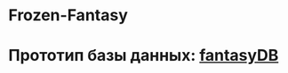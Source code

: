 # Frozen-Fantasy
# Прототип базы данных: [fantasyDB](https://www.figma.com/file/TTuAyfrdjomM0qMe1EcUJI/Untitled?type=whiteboard&node-id=0%3A1&t=jALePf8doNVqE2VQ-1)
